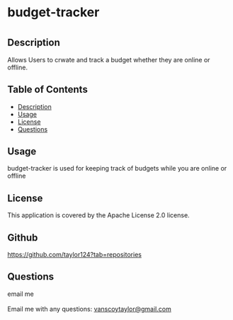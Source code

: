 
  <h1>budget-tracker <h1>

  ## <h2>Description</h2>
  Allows Users to crwate and track a budget whether they are online or offline.

  ## Table of Contents
  - [Description](#description)
  - [Usage](#usage)
  - [License](#license)
  - [Questions](#questions)

  ## Usage
  budget-tracker is used for keeping track of budgets while you are online or offline

  ## License
  This application is covered by the Apache License 2.0 license.
  
  ## Github
  https://github.com/taylor124?tab=repositories

  ## <h2 >Questions</h2>
  email me<br />
  <br />
  Email me with any questions: vanscoytaylor@gmail.com<br /><br />
  
